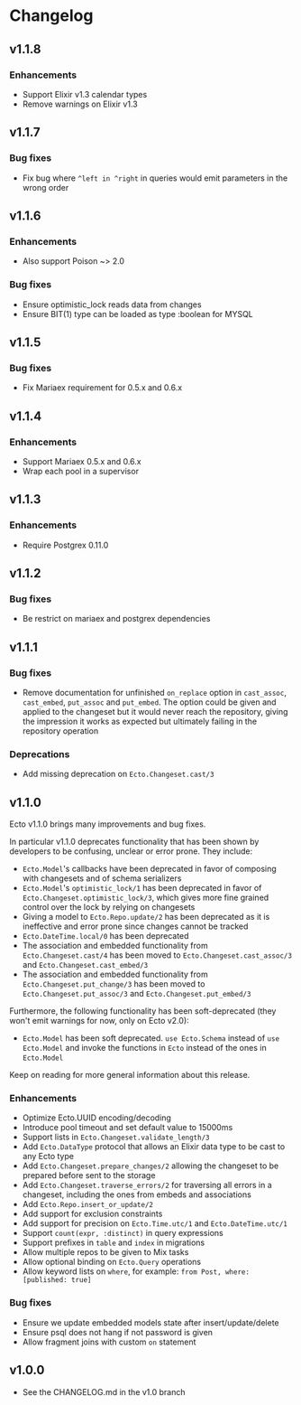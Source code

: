 # Changelog

## v1.1.8

### Enhancements

* Support Elixir v1.3 calendar types
* Remove warnings on Elixir v1.3

## v1.1.7

### Bug fixes

* Fix bug where `^left in ^right` in queries would emit parameters in the wrong order

## v1.1.6

### Enhancements

* Also support Poison ~> 2.0

### Bug fixes

* Ensure optimistic_lock reads data from changes
* Ensure BIT(1) type can be loaded as type :boolean for MYSQL

## v1.1.5

### Bug fixes

* Fix Mariaex requirement for 0.5.x and 0.6.x

## v1.1.4

### Enhancements

* Support Mariaex 0.5.x and 0.6.x
* Wrap each pool in a supervisor

## v1.1.3

### Enhancements

* Require Postgrex 0.11.0

## v1.1.2

### Bug fixes

* Be restrict on mariaex and postgrex dependencies

## v1.1.1

### Bug fixes

* Remove documentation for unfinished `on_replace` option in `cast_assoc`, `cast_embed`, `put_assoc` and `put_embed`. The option could be given and applied to the changeset but it would never reach the repository, giving the impression it works as expected but ultimately failing in the repository operation

### Deprecations

* Add missing deprecation on `Ecto.Changeset.cast/3`

## v1.1.0

Ecto v1.1.0 brings many improvements and bug fixes.

In particular v1.1.0 deprecates functionality that has been shown by developers to be confusing, unclear or error prone. They include:

* `Ecto.Model`'s callbacks have been deprecated in favor of composing with changesets and of schema serializers
* `Ecto.Model`'s `optimistic_lock/1` has been deprecated in favor of `Ecto.Changeset.optimistic_lock/3`, which gives more fine grained control over the lock by relying on changesets
* Giving a model to `Ecto.Repo.update/2` has been deprecated as it is ineffective and error prone since changes cannot be tracked
* `Ecto.DateTime.local/0` has been deprecated
* The association and embedded functionality from `Ecto.Changeset.cast/4` has been moved to `Ecto.Changeset.cast_assoc/3` and `Ecto.Changeset.cast_embed/3`
* The association and embedded functionality from `Ecto.Changeset.put_change/3` has been moved to `Ecto.Changeset.put_assoc/3` and `Ecto.Changeset.put_embed/3`

Furthermore, the following functionality has been soft-deprecated (they won't emit warnings for now, only on Ecto v2.0):

* `Ecto.Model` has been soft deprecated. `use Ecto.Schema` instead of `use Ecto.Model` and invoke the functions in `Ecto` instead of the ones in `Ecto.Model`

Keep on reading for more general information about this release.

### Enhancements

* Optimize Ecto.UUID encoding/decoding
* Introduce pool timeout and set default value to 15000ms
* Support lists in `Ecto.Changeset.validate_length/3`
* Add `Ecto.DataType` protocol that allows an Elixir data type to be cast to any Ecto type
* Add `Ecto.Changeset.prepare_changes/2` allowing the changeset to be prepared before sent to the storage
* Add `Ecto.Changeset.traverse_errors/2` for traversing all errors in a changeset, including the ones from embeds and associations
* Add `Ecto.Repo.insert_or_update/2`
* Add support for exclusion constraints
* Add support for precision on `Ecto.Time.utc/1` and `Ecto.DateTime.utc/1`
* Support `count(expr, :distinct)` in query expressions
* Support prefixes in `table` and `index` in migrations
* Allow multiple repos to be given to Mix tasks
* Allow optional binding on `Ecto.Query` operations
* Allow keyword lists on `where`, for example: `from Post, where: [published: true]`

### Bug fixes

* Ensure we update embedded models state after insert/update/delete
* Ensure psql does not hang if not password is given
* Allow fragment joins with custom `on` statement

## v1.0.0

* See the CHANGELOG.md in the v1.0 branch
